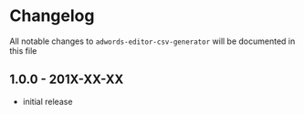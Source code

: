 # Changelog

All notable changes to `adwords-editor-csv-generator` will be documented in this file

## 1.0.0 - 201X-XX-XX

- initial release
